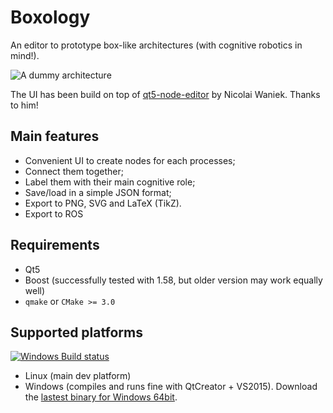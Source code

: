 Boxology
========

An editor to prototype box-like architectures (with cognitive robotics in
mind!).

![A dummy architecture](doc/example_editor01.png)

The UI has been build on top of
[qt5-node-editor](https://github.com/rochus/qt5-node-editor) by Nicolai Waniek.
Thanks to him!

Main features
-------------

- Convenient UI to create nodes for each processes;
- Connect them together;
- Label them with their main cognitive role;
- Save/load in a simple JSON format;
- Export to PNG, SVG and LaTeX (TikZ).
- Export to ROS

Requirements
------------

- Qt5
- Boost (successfully tested with 1.58, but older version may work equally well)
- `qmake` or `CMake >= 3.0`

Supported platforms
-------------------

[![Windows Build status](https://ci.appveyor.com/api/projects/status/bfwtu7orjfwxookx?svg=true)](https://ci.appveyor.com/project/severin-lemaignan/boxology)

- Linux (main dev platform)
- Windows (compiles and runs fine with QtCreator + VS2015). Download the
  [lastest binary for Windows 64bit](https://ci.appveyor.com/project/severin-lemaignan/boxology/build/artifacts).
